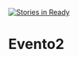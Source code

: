[![Stories in Ready](https://badge.waffle.io/prashanthganathe/Evento2.png?label=ready&title=Ready)](https://waffle.io/prashanthganathe/Evento2)
# Evento2
